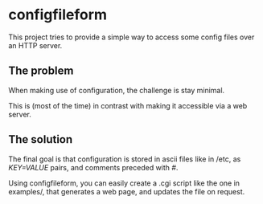 # configfileform

This project tries to provide a simple way to access
some config files over an HTTP server.

## The problem

When making use of configuration, the challenge is stay minimal.

This is (most of the time) in contrast with making it accessible
via a web server.

## The solution

The final goal is that configuration is stored in ascii
files like in /etc, as _KEY=VALUE_ pairs, and comments preceded
with _#_.

Using configfileform, you can easily create a .cgi script
like the one in examples/, that generates a web page, and
updates the file on request.
